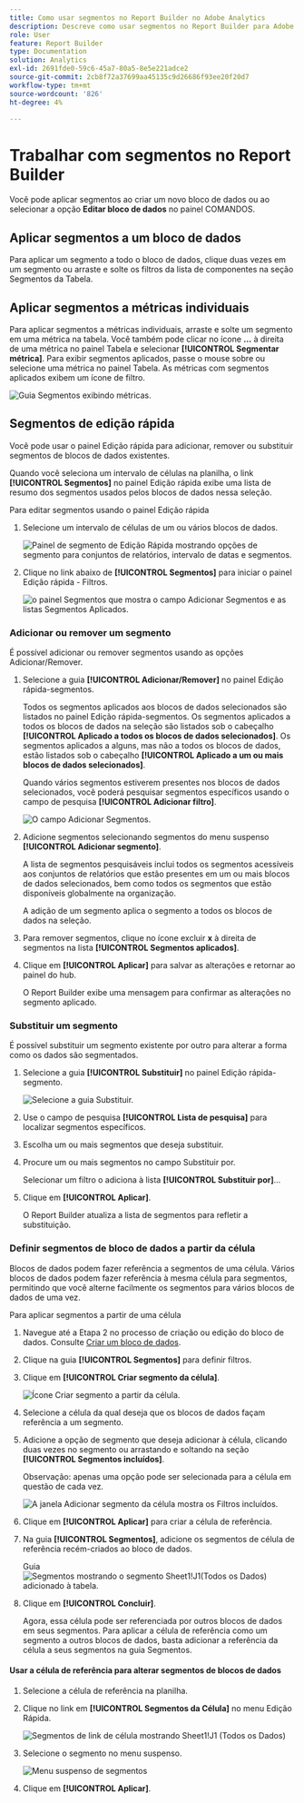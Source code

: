 ```yaml
---
title: Como usar segmentos no Report Builder no Adobe Analytics
description: Descreve como usar segmentos no Report Builder para Adobe Analytics
role: User
feature: Report Builder
type: Documentation
solution: Analytics
exl-id: 2691fde0-59c6-45a7-80a5-8e5e221adce2
source-git-commit: 2cb8f72a37699aa45135c9d26686f93ee20f20d7
workflow-type: tm+mt
source-wordcount: '826'
ht-degree: 4%

---
```


# Trabalhar com segmentos no Report Builder

Você pode aplicar segmentos ao criar um novo bloco de dados ou ao selecionar a opção **Editar bloco de dados** no painel COMANDOS.

## Aplicar segmentos a um bloco de dados

Para aplicar um segmento a todo o bloco de dados, clique duas vezes em um segmento ou arraste e solte os filtros da lista de componentes na seção Segmentos da Tabela.

## Aplicar segmentos a métricas individuais

Para aplicar segmentos a métricas individuais, arraste e solte um segmento em uma métrica na tabela. Você também pode clicar no ícone **...** à direita de uma métrica no painel Tabela e selecionar **[!UICONTROL Segmentar métrica]**. Para exibir segmentos aplicados, passe o mouse sobre ou selecione uma métrica no painel Tabela. As métricas com segmentos aplicados exibem um ícone de filtro.

![Guia Segmentos exibindo métricas.](./assets/filter_by.png)

## Segmentos de edição rápida

Você pode usar o painel Edição rápida para adicionar, remover ou substituir segmentos de blocos de dados existentes.

Quando você seleciona um intervalo de células na planilha, o link **[!UICONTROL Segmentos]** no painel Edição rápida exibe uma lista de resumo dos segmentos usados pelos blocos de dados nessa seleção.

Para editar segmentos usando o painel Edição rápida

1. Selecione um intervalo de células de um ou vários blocos de dados.

   ![Painel de segmento de Edição Rápida mostrando opções de segmento para conjuntos de relatórios, intervalo de datas e segmentos.](./assets/select_multiple_dbs.png)

1. Clique no link abaixo de **[!UICONTROL Segmentos]** para iniciar o painel Edição rápida - Filtros.

   ![o painel Segmentos que mostra o campo Adicionar Segmentos e as listas Segmentos Aplicados.](./assets/quick_edit_filters.png)

### Adicionar ou remover um segmento

É possível adicionar ou remover segmentos usando as opções Adicionar/Remover.

1. Selecione a guia **[!UICONTROL Adicionar/Remover]** no painel Edição rápida-segmentos.

   Todos os segmentos aplicados aos blocos de dados selecionados são listados no painel Edição rápida-segmentos. Os segmentos aplicados a todos os blocos de dados na seleção são listados sob o cabeçalho **[!UICONTROL Aplicado a todos os blocos de dados selecionados]**. Os segmentos aplicados a alguns, mas não a todos os blocos de dados, estão listados sob o cabeçalho **[!UICONTROL Aplicado a um ou mais blocos de dados selecionados]**.

   Quando vários segmentos estiverem presentes nos blocos de dados selecionados, você poderá pesquisar segmentos específicos usando o campo de pesquisa **[!UICONTROL Adicionar filtro]**.

   ![O campo Adicionar Segmentos.](./assets/add_filter.png)

1. Adicione segmentos selecionando segmentos do menu suspenso **[!UICONTROL Adicionar segmento]**.

   A lista de segmentos pesquisáveis inclui todos os segmentos acessíveis aos conjuntos de relatórios que estão presentes em um ou mais blocos de dados selecionados, bem como todos os segmentos que estão disponíveis globalmente na organização.

   A adição de um segmento aplica o segmento a todos os blocos de dados na seleção.

1. Para remover segmentos, clique no ícone excluir **x** à direita de segmentos na lista **[!UICONTROL Segmentos aplicados]**.

1. Clique em **[!UICONTROL Aplicar]** para salvar as alterações e retornar ao painel do hub.

   O Report Builder exibe uma mensagem para confirmar as alterações no segmento aplicado.

### Substituir um segmento

É possível substituir um segmento existente por outro para alterar a forma como os dados são segmentados.

1. Selecione a guia **[!UICONTROL Substituir]** no painel Edição rápida-segmento.

   ![Selecione a guia Substituir.](./assets/replace_filter.png)

1. Use o campo de pesquisa **[!UICONTROL Lista de pesquisa]** para localizar segmentos específicos.

1. Escolha um ou mais segmentos que deseja substituir.

1. Procure um ou mais segmentos no campo Substituir por.

   Selecionar um filtro o adiciona à lista **[!UICONTROL Substituir por]**...

1. Clique em **[!UICONTROL Aplicar]**.

   O Report Builder atualiza a lista de segmentos para refletir a substituição.

### Definir segmentos de bloco de dados a partir da célula

Blocos de dados podem fazer referência a segmentos de uma célula. Vários blocos de dados podem fazer referência à mesma célula para segmentos, permitindo que você alterne facilmente os segmentos para vários blocos de dados de uma vez.

Para aplicar segmentos a partir de uma célula

1. Navegue até a Etapa 2 no processo de criação ou edição do bloco de dados. Consulte [Criar um bloco de dados](./create-a-data-block.md).
1. Clique na guia **[!UICONTROL Segmentos]** para definir filtros.
1. Clique em **[!UICONTROL Criar segmento da célula]**.

   ![Ícone Criar segmento a partir da célula.](./assets/create-filter-from-cell.png)

1. Selecione a célula da qual deseja que os blocos de dados façam referência a um segmento.

1. Adicione a opção de segmento que deseja adicionar à célula, clicando duas vezes no segmento ou arrastando e soltando na seção **[!UICONTROL Segmentos incluídos]**.

   Observação: apenas uma opção pode ser selecionada para a célula em questão de cada vez.

   ![A janela Adicionar segmento da célula mostra os Filtros incluídos.](./assets/select-filters.png)

1. Clique em **[!UICONTROL Aplicar]** para criar a célula de referência.

1. Na guia **[!UICONTROL Segmentos]**, adicione os segmentos de célula de referência recém-criados ao bloco de dados.

   Guia ![Segmentos mostrando o segmento Sheet1!J1(Todos os Dados) adicionado à tabela.](./assets/reference-cell-filter.png)

1. Clique em **[!UICONTROL Concluir]**.

   Agora, essa célula pode ser referenciada por outros blocos de dados em seus segmentos. Para aplicar a célula de referência como um segmento a outros blocos de dados, basta adicionar a referência da célula a seus segmentos na guia Segmentos.

#### Usar a célula de referência para alterar segmentos de blocos de dados

1. Selecione a célula de referência na planilha.

1. Clique no link em **[!UICONTROL Segmentos da Célula]** no menu Edição Rápida.

   ![Segmentos de link de célula mostrando Sheet1!J1 (Todos os Dados)](./assets/filters-from-cell-link.png)

1. Selecione o segmento no menu suspenso.

   ![Menu suspenso de segmentos](./assets/filter-drop-down.png)

1. Clique em **[!UICONTROL Aplicar]**.

